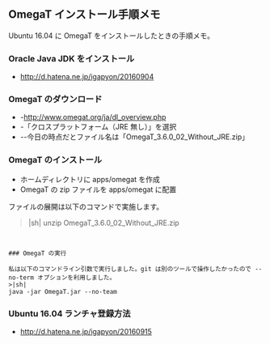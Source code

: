 ## OmegaT インストール手順メモ

Ubuntu 16.04 に OmegaT をインストールしたときの手順メモ。


### Oracle Java JDK をインストール

* http://d.hatena.ne.jp/igapyon/20160904


### OmegaT のダウンロード

* -http://www.omegat.org/ja/dl_overview.php
* -「クロスプラットフォーム（JRE 無し）」を選択
* --今日の時点だとファイル名は「OmegaT_3.6.0_02_Without_JRE.zip」


### OmegaT のインストール

* ホームディレクトリに apps/omegat を作成
* OmegaT の zip ファイルを apps/omegat に配置

ファイルの展開は以下のコマンドで実施します。
>|sh|
unzip OmegaT_3.6.0_02_Without_JRE.zip 
```


### OmegaT の実行

私は以下のコマンドライン引数で実行しました。git は別のツールで操作したかったので --no-term オプションを利用しました。
>|sh|
java -jar OmegaT.jar --no-team
```


### Ubuntu 16.04 ランチャ登録方法

* http://d.hatena.ne.jp/igapyon/20160915

